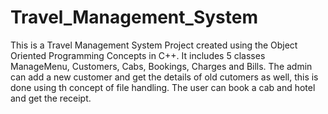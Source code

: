 # Travel_Management_System
This is a Travel Management System Project created using the Object Oriented Programming Concepts in C++.
It includes 5 classes ManageMenu, Customers, Cabs, Bookings, Charges and Bills.
The admin can add a new customer and get the details of old cutomers as well, this is done using th concept of file handling.
The user can book a cab and hotel and get the receipt.
